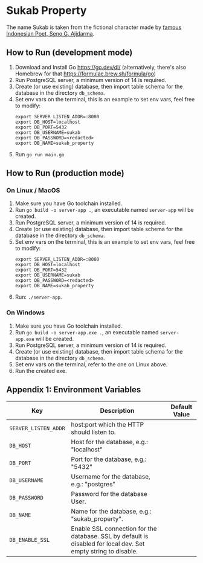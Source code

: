 # Sukab Property 

The name Sukab is taken from the fictional character made by [famous Indonesian Poet, Seno G. Ajidarma](https://en.wikipedia.org/wiki/Seno_Gumira_Ajidarma).

## How to Run (development mode)

1. Download and Install Go https://go.dev/dl/ (alternatively, there's also Homebrew for that https://formulae.brew.sh/formula/go)
2. Run PostgreSQL server, a minimum version of 14 is required.
3. Create (or use existing) database, then import table schema for the database in the directory `db_schema`.
4. Set env vars on the terminal, this is an example to set env vars, feel free to modify:
   ```
   export SERVER_LISTEN_ADDR=:8080
   export DB_HOST=localhost 
   export DB_PORT=5432
   export DB_USERNAME=sukab 
   export DB_PASSWORD=<redacted>
   export DB_NAME=sukab_property
   ```
5. Run `go run main.go`

## How to Run (production mode)

### On Linux / MacOS

1. Make sure you have Go toolchain installed.
2. Run `go build -o server-app .`, an executable named `server-app` will be created.
3. Run PostgreSQL server, a minimum version of 14 is required.
4. Create (or use existing) database, then import table schema for the database in the directory `db_schema`.
5. Set env vars on the terminal, this is an example to set env vars, feel free to modify:
   ```
   export SERVER_LISTEN_ADDR=:8080
   export DB_HOST=localhost 
   export DB_PORT=5432
   export DB_USERNAME=sukab 
   export DB_PASSWORD=<redacted>
   export DB_NAME=sukab_property
   ```
6. Run: `./server-app`.

### On Windows

1. Make sure you have Go toolchain installed.
2. Run `go build -o server-app.exe .`, an executable named `server-app.exe` will be created.
3. Run PostgreSQL server, a minimum version of 14 is required.
4. Create (or use existing) database, then import table schema for the database in the directory `db_schema`.
5. Set env vars on the terminal, refer to the one on Linux above.
6. Run the created exe.


## Appendix 1: Environment Variables 

| Key | Description | Default Value |
|-----|-------------|---------------|
| `SERVER_LISTEN_ADDR` | host:port which the HTTP should listen to. | <empty-string> |
| `DB_HOST` | Host for the database, e.g.: "localhost" | <empty-string> |
| `DB_PORT` | Port for the database, e.g.: "5432" | <empty-string> |
| `DB_USERNAME` | Username for the database, e.g.: "postgres" | <empty-string> |
| `DB_PASSWORD` | Password for the database User. | <empty-string> |
| `DB_NAME` | Name for the database, e.g.: "sukab_property". | <empty-string> |
| `DB_ENABLE_SSL` | Enable SSL connection for the database. SSL by default is disabled for local dev. Set empty string to disable. | <empty-string> |

